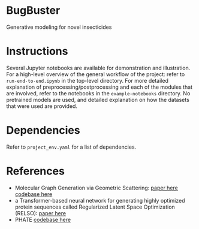 # BugBuster
Generative modeling for novel insecticides

# Instructions
Several Jupyter notebooks are available for demonstration and illustration. 
For a high-level overview of the general workflow of the project: refer to `run-end-to-end.ipynb` in the top-level directory. 
For more detailed explanation of preprocessing/postprocessing and each of the modules that are involved, refer to the notebooks in the `example-notebooks` directory. 
No pretrained models are used, and detailed explanation on how the datasets that were used are provided. 

# Dependencies
Refer to `project_env.yaml` for a list of dependencies.


# References
* Molecular Graph Generation via Geometric Scattering: [paper here](https://arxiv.org/pdf/2110.06241)  [codebase here](https://github.com/KrishnaswamyLab/GRASSY-Net/tree/main)
* a Transformer-based neural network for generating highly optimized protein sequences called Regularized Latent Space Optimization (RELSO): [paper here](https://arxiv.org/abs/2201.09948)
* PHATE [codebase here](https://github.com/KrishnaswamyLab/PHATE)

